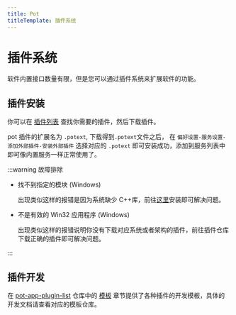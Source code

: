 ```yaml
---
title: Pot
titleTemplate: 插件系统
---
```


# 插件系统

软件内置接口数量有限，但是您可以通过插件系统来扩展软件的功能。

## 插件安装

你可以在 [插件列表](/plugin) 查找你需要的插件，然后下载插件。

pot 插件的扩展名为 `.potext`, 下载得到`.potext`文件之后， 在 `偏好设置-服务设置-添加外部插件-安装外部插件` 选择对应的 `.potext` 即可安装成功，添加到服务列表中即可像内置服务一样正常使用了。

:::warning 故障排除

- 找不到指定的模块 (Windows)

  出现类似这样的报错是因为系统缺少 C++库，前往[这里](https://learn.microsoft.com/en-us/cpp/windows/latest-supported-vc-redist?view=msvc-170#visual-studio-2015-2017-2019-and-2022)安装即可解决问题。

- 不是有效的 Win32 应用程序 (Windows)

  出现类似这样的报错说明你没有下载对应系统或者架构的插件，前往插件仓库下载正确的插件即可解决问题。

:::

## 插件开发

在 [pot-app-plugin-list](https://github.com/pot-app/pot-app-plugin-list) 仓库中的 [模板](https://github.com/pot-app/pot-app-plugin-list/blob/main/README.md#%E6%A8%A1%E6%9D%BF) 章节提供了各种插件的开发模板，具体的开发文档请查看对应的模板仓库。
